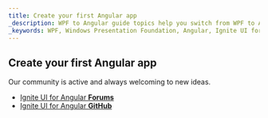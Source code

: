 ```yaml
---
title: Create your first Angular app
_description: WPF to Angular guide topics help you switch from WPF to Angular.
_keywords: WPF, Windows Presentation Foundation, Angular, Ignite UI for Angular
---
```


## Create your first Angular app


<div class="divider--half"></div>
Our community is active and always welcoming to new ideas.

* [Ignite UI for Angular **Forums**](https://www.infragistics.com/community/forums/f/ignite-ui-for-angular)
* [Ignite UI for Angular **GitHub**](https://github.com/IgniteUI/igniteui-angular)